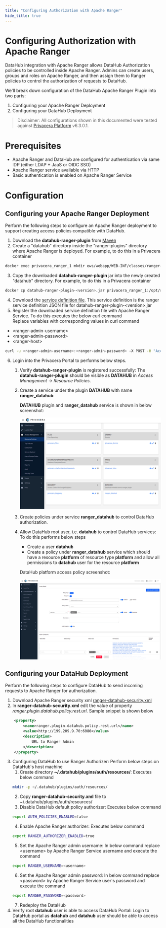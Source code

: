 ```yaml
---
title: "Configuring Authorization with Apache Ranger"
hide_title: true
---
```

# Configuring Authorization with Apache Ranger
DataHub integration with Apache Ranger allows DataHub Authorization policies to be controlled inside Apache Ranger.
Admins can create users, groups and roles on Apache Ranger, and then assign them to Ranger policies to control the authorization of requests to DataHub.

We'll break down configuration of the DataHub Apache Ranger Plugin into two parts:

1. Configuring your Apache Ranger Deployment
2. Configuring your DataHub Deployment

> Disclaimer: All configurations shown in this documented were tested against [Privacera Platform](https://privacera.com/) v6.3.0.1.

# Prerequisites 
- Apache Ranger and DataHub are configured for authentication via same IDP (either LDAP + JaaS or OIDC SSO)
- Apache Ranger service available via HTTP
- Basic authentication is enabled on Apache Ranger Service

# Configuration 

## Configuring your Apache Ranger Deployment

Perform the following steps to configure an Apache Ranger deployment to support creating access policies compatible with DataHub. 

1. Download the **datahub-ranger-plugin** from [Maven](https://mvnrepository.com/artifact/io.acryl/datahub-ranger-plugin)
2. Create a "datahub" directory inside the "ranger-plugins" directory where Apache Ranger is deployed. For example, to do this in a Privacera container
```bash
docker exec privacera_ranger_1 mkdir ews/webapp/WEB-INF/classes/ranger-plugins/datahub
```
3. Copy the downloaded **datahub-ranger-plugin** jar into the newly created "datahub" directory. For example, to do this in a Privacera container
```bash 
docker cp datahub-ranger-plugin-<version>.jar privacera_ranger_1:/opt/ranger/ranger-2.1.0-admin/ews/webapp/WEB-INF/classes/ranger-plugins/datahub/
```
4. Download the [service definition file](../datahub-ranger-plugin/conf/servicedef.json). This service definition is the ranger service definition JSON file for datahub-ranger-plugin-<version\>.jar
5. Register the downloaded service definition file with Apache Ranger Service. To do this executes the below curl command <br /> 
Replace variables with corresponding values in curl command
- <ranger-admin-username\>
- <ranger-admin-password\>
- <ranger-host\>
```bash 
curl -u <ranger-admin-username>:<ranger-admin-password> -X POST -H "Accept: application/json" -H "Content-Type: application/json" --data @servicedef.json http://<ranger-host>:6080/service/public/v2/api/servicedef
```
6. Login into the Privacera Portal to performs below steps. 
   1. Verify **datahub-ranger-plugin** is registered successfully: The  **datahub-ranger-plugin** should be visible as **DATAHUB**  in  *Access Management -> Resource Policies*. 
   2. Create a service under the plugin **DATAHUB** with name **ranger_datahub**

      **DATAHUB** plugin and **ranger_datahub** service is shown in below screenshot: <br/>
      
      ![Privacera Portal DATAHUB screenshot](./doc-images/datahub-plugin.png)

   3. Create policies under service **ranger_datahub** to control DataHub authorization.
   4. Allow DataHub root user, i.e. **datahub** to control DataHub services: To do this performs below steps
      - Create a user  **datahub**
      - Create a policy under **ranger_datahub** service which should have a resource  **platform**  of resource type  **platform**  and allow all permissions to  **datahub**  user for the resource  **platform**
      
      DataHub platform access policy screenshot: <br/>
      
      ![Privacera Portal DATAHUB screenshot](./doc-images/datahub-platform-access-policy.png)


## Configuring your DataHub Deployment

Perform the following steps to configure DataHub to send incoming requests to Apache Ranger for authorization.

1. Download Apache Ranger security xml [ranger-datahub-security.xml](../datahub-ranger-plugin/conf/ranger-datahub-security.xml)
2. In  **ranger-datahub-security.xml**  edit the value of property  *ranger.plugin.datahub.policy.rest.url*. Sample snippet is shown below
```xml
    <property>
        <name>ranger.plugin.datahub.policy.rest.url</name>
        <value>http://199.209.9.70:6080</value>
        <description>
            URL to Ranger Admin
        </description>
    </property>

```
3. Configuring DataHub to use Ranger Authorizer: Perform below steps on DataHub's host machine
   1. Create directory **~/.datahub/plugins/auth/resources/**: Executes below command
   ```bash
   mkdir -p ~/.datahub/plugins/auth/resources/
   ```
   2. Copy **ranger-datahub-security.xml** file to ~/.datahub/plugins/auth/resources/ 
   3. Disable DataHub default policy authorizer: Executes below command 
   ```bash
   export AUTH_POLICIES_ENABLED=false
   ```
   4. Enable Apache Ranger authorizer: Executes below command 
   ```bash
   export RANGER_AUTHORIZER_ENABLED=true 
   ```
   5. Set the Apache Ranger admin username: In below command replace <username\> by Apache Ranger Service username and execute the command
   ```bash
   export RANGER_USERNAME=<username>
   ```
   6. Set the Apache Ranger admin password: In below command replace <password\> by Apache Ranger Service user's password and execute the command 
   ```bash
   export RANGER_PASSWORD=<password>
   ```
   7. Redeploy the DataHub
4. Verify root **datahub** user is able to access DataHub Portal: Login to DataHub portal as **datahub** and **datahub** user should be able to access all the DataHub functionalities
